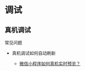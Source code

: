 # 调试

## 真机调试

常见问题

- 真机调试如何自动刷新

    - [微信小程序如何真机实时预览？](https://segmentfault.com/q/1010000016167693)
